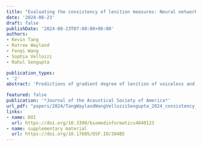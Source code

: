 ```yaml
---
title: "Evaluating the consistency of lenition measures: Neural networks' posterior probability, intensity velocity, and duration"
date: '2024-08-23'
draft: false
publishDate: '2024-08-23T07:00:00+00:00'
authors:
- Kevin Tang
- Ratree Wayland
- Fenqi Wang
- Sophia Vellozzi
- Rahul Sengupta

publication_types:
- '2'
abstract: 'Predictions of gradient degree of lenition of voiceless and voiced stops in a corpus of Argentine Spanish are evaluated using three acoustic measures (minimum and maximum intensity velocity and duration) and two recurrent neural network (Phonet) measures (posterior probabilities of sonorant and continuant phonological features). While mixed and inconsistent predictions were obtained across the acoustic metrics, sonorant and continuant probability values were consistently in the direction predicted by known factors of a stop’s lenition with respect to its voicing, place of articulation, and surrounding contexts. The results suggest the effectiveness of Phonet as an additional or alternative method of lenition measurement. Furthermore, this study has enhanced the accessibility of Phonet by releasing the trained Spanish Phonet model used in this study and a pipeline with step-by-step instructions for training and inferencing new models. '

featured: false
publication: '*Journal of the Acoustical Society of America*'
url_pdf: "papers/2024/TangWaylandWangVellozziSengupta_2024_consistency_JASA.pdf"
links:
- name: DOI
  url: https://doi.org/10.3390/biomedinformatics4040123
- name: supplementary material
  url: https://doi.org/10.17605/OSF.IO/384B5
---
```

